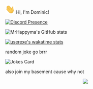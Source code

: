 <img src="https://raw.githubusercontent.com/mrhappyma/mrhappyma/master/wave.gif" width="30px"> Hi, I'm Dominic!

[![Discord Presence](https://lanyard-profile-readme.vercel.app/api/606526727753170969
                            )](https://discord.com/users/606526727753170969)

![MrHappyma's GitHub stats](https://github-readme-stats.vercel.app/api?username=mrhappyma)

[![userexe's wakatime stats](https://github-readme-stats.vercel.app/api/wakatime?username=userexe)](https://wakatime.com/@userexe)

random joke go brrr

![Jokes Card](https://readme-jokes.vercel.app/api)

also join my basement cause why not 

<p align="center"><a href="https://discord.gg/a3rBjWpWuc"><img src="https://discordapp.com/api/guilds/907459973305495592/widget.png?style=banner=1"/></a></p>

